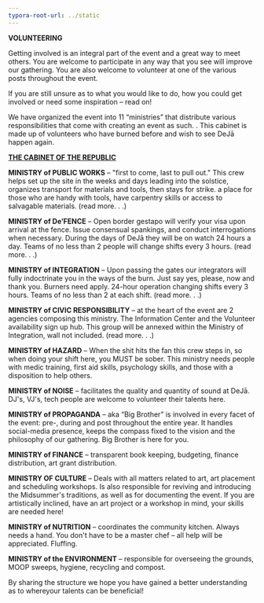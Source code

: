```yaml
---
typora-root-url: ../static
---
```


**VOLUNTEERING**

Getting involved is an integral part of the event and a great way to meet others.  You are welcome to participate in any way that you see will improve our gathering.  You are also welcome to volunteer at one of the various posts throughout the event. 

If you are still unsure as to what you would like to do, how you could get involved or need some inspiration – read on!

We have organized the event into 11 “ministries” that distribute various responsibilities that come with creating an event as such. . This cabinet is made up of volunteers who have burned before and wish to see DeJā happen again. 



**<u>THE CABINET OF THE REPUBLIC</u>**

**MINISTRY of PUBLIC WORKS** – "first to come, last to pull out."  This crew helps set up the site in the weeks and days leading into the solstice, organizes transport for materials and tools,  then stays for strike.   a place for those who are handy with tools,  have carpentry skills or access to salvagable materials. (read more. . .) 

**MINISTRY of De’FENCE** –   Open border gestapo will verify your visa upon arrival at the fence.  Issue consensual spankings, and conduct interrogations when necessary.  During the days of DeJā they will be on watch 24 hours a day. Teams of no less than 2 people will change shifts every 3 hours.  (read more. . .)

**MINISTRY of INTEGRATION**  –  Upon passing the gates our integrators will fully indoctrinate you in the ways of the burn.  Just say yes, please, now and thank you.  Burners need apply.  24-hour operation changing shifts every 3 hours.  Teams of no less than 2 at each shift.  (read more. . .)

**MINISTRY of CIVIC RESPONSIBILITY**  –  at the heart of the event are 2 agencies composing this ministry. The Information Center and the Volunteer availability sign up hub. This group will be annexed within the Ministry of Integration, wall not included.  (read more. . .)

**MINISTRY of HAZARD**  –  When the shit hits the fan this crew steps in, so when doing your shift here, you MUST be sober. This ministry needs people with medic training, first aid skills, psychology skills,  and those with a disposition to help others. 

**MINISTRY of NOISE**  –  facilitates the quality and quantity of sound at DeJā.  DJ's, VJ's, tech people are welcome to volunteer their talents here.

**MINISTRY of PROPAGANDA** –  aka “Big Brother” is involved in every facet of the event: pre-, during and post throughout the entire year.  It handles social-media presence, keeps the compass fixed to the vision and the philosophy of our gathering. Big Brother is here for you. 

**MINISTRY of FINANCE**  –  transparent book keeping, budgeting, finance distribution, art grant distribution. 









**MINISTRY OF CULTURE** – Deals with all matters related to art, art placement and scheduling workshops. Is also responsible for reviving and introducing the Midsummer's traditions, as well as for documenting the event. If you are artistically inclined, have an art project or a workshop in mind, your skills are needed here!





**MINISTRY of NUTRITION** – coordinates the community kitchen. Always needs a hand. You don't have to be a master chef – all help will be appreciated. Fluffing.

**MINISTRY of the ENVIRONMENT** – responsible for overseeing the grounds, MOOP sweeps, hygiene, recycling and compost.



By sharing the structure we hope you have gained a better understanding as to whereyour talents can be beneficial!